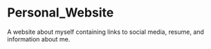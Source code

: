 # Personal_Website
A website about myself containing links to social media, resume, and information about me.
